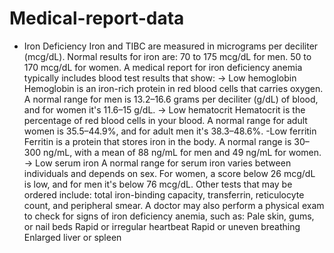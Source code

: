 # Medical-report-data
* Iron Deficiency
Iron and TIBC are measured in micrograms per deciliter (mcg/dL). Normal results for iron are: 70 to 175 mcg/dL for men. 50 to 170 mcg/dL for women.
A medical report for iron deficiency anemia typically includes blood test results that show:
-> Low hemoglobin
Hemoglobin is an iron-rich protein in red blood cells that carries oxygen. A normal range for men is 13.2–16.6 grams per deciliter (g/dL) of blood, and for women it's 11.6–15 g/dL. 
-> Low hematocrit
Hematocrit is the percentage of red blood cells in your blood. A normal range for adult women is 35.5–44.9%, and for adult men it's 38.3–48.6%. 
-Low ferritin
Ferritin is a protein that stores iron in the body. A normal range is 30–300 ng/mL, with a mean of 88 ng/mL for men and 49 ng/mL for women. 
-> Low serum iron
A normal range for serum iron varies between individuals and depends on sex. For women, a score below 26 mcg/dL is low, and for men it's below 76 mcg/dL. 
Other tests that may be ordered include: total iron-binding capacity, transferrin, reticulocyte count, and peripheral smear. 
A doctor may also perform a physical exam to check for signs of iron deficiency anemia, such as:
Pale skin, gums, or nail beds
Rapid or irregular heartbeat
Rapid or uneven breathing
Enlarged liver or spleen
